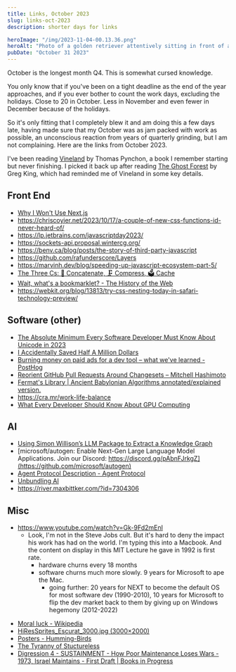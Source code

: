 ```yaml
---
title: Links, October 2023
slug: links-oct-2023
description: shorter days for links

heroImage: "/img/2023-11-04-00.13.36.png"
heroAlt: "Photo of a golden retriever attentively sitting in front of a vintage personal computer, with BYTE magazine branding at the top. - DALLE 3"
pubDate: "October 31 2023"
---
```


October is the longest month Q4. This is somewhat cursed knowledge.

You only know that if you've been on a tight deadline as the end of the year approaches, and if you ever bother to count the work days, excluding the holidays. Close to 20 in October. Less in November and even fewer in December because of the holidays.

So it's only fitting that I completely blew it and am doing this a few days late, having made sure that my October was as jam packed with work as possible, an unconscious reaction from years of quarterly grinding, but I am not complaining. Here are the links from October 2023.

I've been reading [Vineland](https://en.m.wikipedia.org/wiki/Vineland) by Thomas Pynchon, a book I remember starting but never finishing. I picked it back up after reading [The Ghost Forest]() by Greg King, which had reminded me of Vineland in some key details.

## Front End

- [Why I Won't Use Next.js](https://www.epicweb.dev/why-i-wont-use-nextjs)
- https://chriscoyier.net/2023/10/17/a-couple-of-new-css-functions-id-never-heard-of/
- https://lp.jetbrains.com/javascriptday2023/
- https://sockets-api.proposal.wintercg.org/
- https://benv.ca/blog/posts/the-story-of-third-party-javascript
- https://github.com/rafunderscore/Layers
- https://marvinh.dev/blog/speeding-up-javascript-ecosystem-part-5/
- [The Three Cs: 🤝 Concatenate, 🗜️ Compress, 🗳️ Cache](https://csswizardry.com/2023/10/the-three-c-concatenate-compress-cache/)
- [Wait, what's a bookmarklet? - The History of the Web](https://thehistoryoftheweb.com/postscript/wait-whats-a-bookmarklet/)
- https://webkit.org/blog/13813/try-css-nesting-today-in-safari-technology-preview/

## Software (other)

- [The Absolute Minimum Every Software Developer Must Know About Unicode in 2023](https://tonsky.me/blog/unicode/)
- [I Accidentally Saved Half A Million Dollars](https://ludic.mataroa.blog/blog/i-accidentally-saved-half-a-million-dollars/)
- [Burning money on paid ads for a dev tool – what we've learned - PostHog](https://posthog.com/founders/dev-marketing-paid-ads)
- [Reorient GitHub Pull Requests Around Changesets – Mitchell Hashimoto](https://mitchellh.com/writing/github-changesets)
- [Fermat's Library | Ancient Babylonian Algorithms annotated/explained version.](https://fermatslibrary.com/s/ancient-babylonian-algorithms#email-newsletter)
- https://cra.mr/work-life-balance
- [What Every Developer Should Know About GPU Computing](https://codeconfessions.substack.com/p/gpu-computing)

## AI

- [Using Simon Willison’s LLM Package to Extract a Knowledge Graph](https://electricarchaeology.ca/2023/10/24/using-simon-willisons-llm-package-to-extract-a-knowledge-graph/)
- [microsoft/autogen: Enable Next-Gen Large Language Model Applications. Join our Discord: https://discord.gg/pAbnFJrkgZ](https://github.com/microsoft/autogen)
- [Agent Protocol Description - Agent Protocol](https://agentprotocol.ai/endpoints#create-agent-task)
- [Unbundling AI](https://www.ben-evans.com/benedictevans/2023/10/5/unbundling-ai)
- https://river.maxbittker.com/?id=7304306

## Misc


- https://www.youtube.com/watch?v=Gk-9Fd2mEnI
	- Look, I'm not in the Steve Jobs cult. But it's hard to deny the impact his work has had on the world. I'm typing this into a Macbook. And the content on display in this MIT Lecture he gave in 1992 is first rate.
		- hardware churns every 18 months
		- software churns much more slowly. 9 years for Microsoft to ape the Mac.
			- going further: 20 years for NEXT to become the default OS for most software dev (1990-2010), 10 years for Microsoft to flip the dev market back to them by giving up on Windows hegemony (2012-2022)
* [Moral luck - Wikipedia](https://en.m.wikipedia.org/wiki/Moral_luck)
* [HiResSprites_Escurat_3000.jpg (3000×2000)](https://apod.nasa.gov/apod/image/2310/HiResSprites_Escurat_3000.jpg)
* [Posters - Humming-Birds](https://www.c82.net/hummingbirds/posters)
* [The Tyranny of Stuctureless](https://www.jofreeman.com/joreen/tyranny.htm)
* [Digression 4 - SUSTAINMENT - How Poor Maintenance Loses Wars - 1973, Israel Maintains - First Draft | Books in Progress](https://books.worksinprogress.co/book/maintenance-of-everything/vehicles/digression-4-sustainment-how-poor-maintenance-loses-wars-1973-israel-maintains/1)
